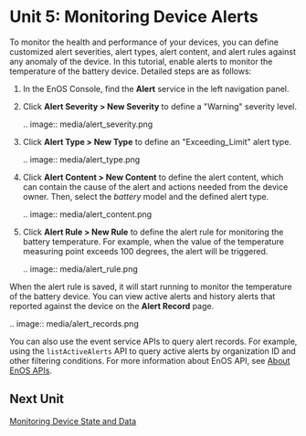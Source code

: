 #  Unit 5: Monitoring Device Alerts

To monitor the health and performance of your devices, you can define customized alert severities, alert types, alert content, and alert rules against any anomaly of the device. In this tutorial, enable alerts to monitor the temperature of the battery device. Detailed steps are as follows:

1. In the EnOS Console, find the **Alert** service in the left navigation panel.

2. Click **Alert Severity > New Severity** to define a "Warning" severity level.

   .. image:: media/alert_severity.png

3. Click **Alert Type > New Type** to define an "Exceeding_Limit" alert type.

   .. image:: media/alert_type.png

4. Click **Alert Content > New Content** to define the alert content, which can contain the cause of the alert and actions needed from the device owner. Then, select the *battery* model and the defined alert type.  

   .. image:: media/alert_content.png

5. Click **Alert Rule > New Rule** to define the alert rule for monitoring the battery temperature. For example, when the value of the temperature measuring point exceeds 100 degrees, the alert will be triggered.

   .. image:: media/alert_rule.png

When the alert rule is saved, it will start running to monitor the temperature of the battery device. You can view active alerts and history alerts that reported against the device on the **Alert Record** page.

.. image:: media/alert_records.png

You can also use the event service APIs to query alert records. For example, using the `listActiveAlerts` API to query active alerts by organization ID and other filtering conditions. For more information about EnOS API, see [About EnOS APIs](/docs/api/en/latest/overview.html).

## Next Unit

[Monitoring Device State and Data](viewing_data)

<!-- end -->

